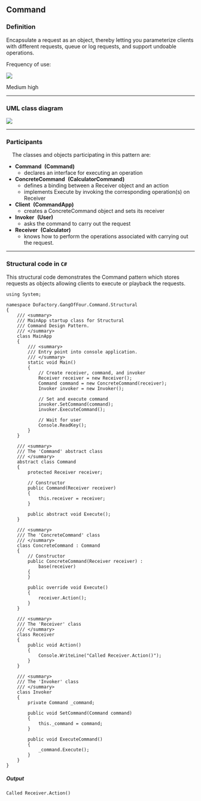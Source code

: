 Command
------

### Definition

Encapsulate a request as an object, thereby letting you parameterize clients with different requests, queue or log requests, and support undoable operations.

Frequency of use:

![](https://www.dofactory.com/images/patterns/use_medium_high.jpg)

Medium high

* * * * *

### UML class diagram

![](https://www.dofactory.com/images/diagrams/net/command.gif)

* * * * *

### Participants

    The classes and objects participating in this pattern are:

-   **Command**  **(Command)**
    -   declares an interface for executing an operation
-   **ConcreteCommand**  **(CalculatorCommand)**
    -   defines a binding between a Receiver object and an action
    -   implements Execute by invoking the corresponding operation(s) on Receiver
-   **Client**  **(CommandApp)**
    -   creates a ConcreteCommand object and sets its receiver
-   **Invoker**  **(User)**
    -   asks the command to carry out the request
-   **Receiver**  **(Calculator)**
    -   knows how to perform the operations associated with carrying out the request.

* * * * *

### Structural code in `C#`

This structural code demonstrates the Command pattern which stores requests as objects allowing clients to execute or playback the requests.

    using System;
    
    namespace DoFactory.GangOfFour.Command.Structural
    {
        /// <summary>
        /// MainApp startup class for Structural 
        /// Command Design Pattern.
        /// </summary>
        class MainApp
        {
            /// <summary>
            /// Entry point into console application.
            /// </summary>
            static void Main()
            {
                // Create receiver, command, and invoker
                Receiver receiver = new Receiver();
                Command command = new ConcreteCommand(receiver);
                Invoker invoker = new Invoker();
    
                // Set and execute command
                invoker.SetCommand(command);
                invoker.ExecuteCommand();
    
                // Wait for user
                Console.ReadKey();
            }
        }
    
        /// <summary>
        /// The 'Command' abstract class
        /// </summary>
        abstract class Command
        {
            protected Receiver receiver;
    
            // Constructor
            public Command(Receiver receiver)
            {
                this.receiver = receiver;
            }
    
            public abstract void Execute();
        }
    
        /// <summary>
        /// The 'ConcreteCommand' class
        /// </summary>
        class ConcreteCommand : Command
        {
            // Constructor
            public ConcreteCommand(Receiver receiver) :
                base(receiver)
            {
            }
    
            public override void Execute()
            {
                receiver.Action();
            }
        }
    
        /// <summary>
        /// The 'Receiver' class
        /// </summary>
        class Receiver
        {
            public void Action()
            {
                Console.WriteLine("Called Receiver.Action()");
            }
        }
    
        /// <summary>
        /// The 'Invoker' class
        /// </summary>
        class Invoker
        {
            private Command _command;
    
            public void SetCommand(Command command)
            {
                this._command = command;
            }
    
            public void ExecuteCommand()
            {
                _command.Execute();
            }
        }
    }

##### Output

    Called Receiver.Action()